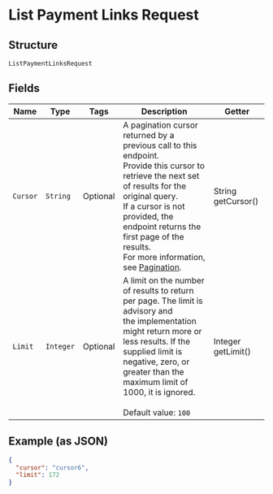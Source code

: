 
# List Payment Links Request

## Structure

`ListPaymentLinksRequest`

## Fields

| Name | Type | Tags | Description | Getter |
|  --- | --- | --- | --- | --- |
| `Cursor` | `String` | Optional | A pagination cursor returned by a previous call to this endpoint.<br>Provide this cursor to retrieve the next set of results for the original query.<br>If a cursor is not provided, the endpoint returns the first page of the results.<br>For more  information, see [Pagination](https://developer.squareup.com/docs/basics/api101/pagination). | String getCursor() |
| `Limit` | `Integer` | Optional | A limit on the number of results to return per page. The limit is advisory and<br>the implementation might return more or less results. If the supplied limit is negative, zero, or<br>greater than the maximum limit of 1000, it is ignored.<br><br>Default value: `100` | Integer getLimit() |

## Example (as JSON)

```json
{
  "cursor": "cursor6",
  "limit": 172
}
```

